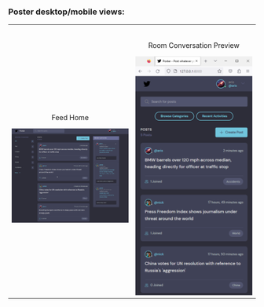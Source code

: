 ### Poster desktop/mobile views:

<table width="100%"> 
<tr>
<td width="50%">      
&nbsp; 
<br>
<p align="center">
  Feed Home
</p>
<img src="desktop-view.png">
</td> 
<td width="50%">
<br>
<p align="center">
  Room Conversation Preview
</p>
<img src="mobile-view.png">  
</td>
</table>
